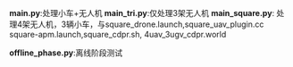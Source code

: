 
**main.py**:处理小车+无人机
**main_tri.py**:仅处理3架无人机
**main_square.py**:
处理4架无人机，3辆小车，与square_drone.launch,square_uav_plugin.cc
                    square-apm.launch,square_cdpr.sh, 4uav_3ugv_cdpr.world

**offline_phase.py**:离线阶段测试